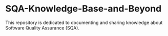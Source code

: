 # SQA-Knowledge-Base-and-Beyond
This repository is dedicated to documenting and sharing knowledge about Software Quality Assurance (SQA). 
